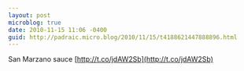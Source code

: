 ```yaml
---
layout: post
microblog: true
date: 2010-11-15 11:06 -0400
guid: http://padraic.micro.blog/2010/11/15/t4188621447888896.html
---
```

San Marzano sauce [http://t.co/jdAW2Sb](http://t.co/jdAW2Sb)
